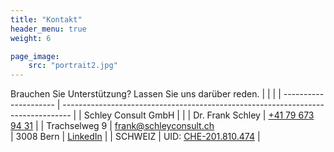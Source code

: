 ```yaml
---
title: "Kontakt"
header_menu: true
weight: 6

page_image:
    src: "portrait2.jpg"
---
```

Brauchen Sie Unterstützung? Lassen Sie uns darüber reden. 
|                     |                                                                                |
| --------------------- | -------------------------------------------------------------------------------- |
| Schley Consult GmbH |                                           |
| Dr. Frank Schley    | [+41 79 673 94 31](tel:+41796739431)                         |
| Trachselweg 9       | [frank@schleyconsult.ch](mailto:frank@schleyconsult.ch)                         
| 3008 Bern           | [LinkedIn](https://www.linkedin.com/in/frank-schley-654654aa/)                 |
| SCHWEIZ             | UID: [CHE-201.810.474](https://www.zefix.ch/en/search/entity/list/firm/1561860) |
